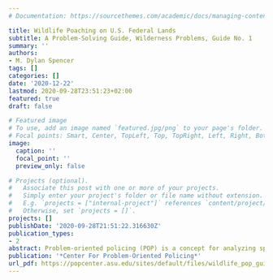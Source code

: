 ```yaml
---
# Documentation: https://sourcethemes.com/academic/docs/managing-content/

title: Wildlife Poaching on U.S. Federal Lands
subtitle: A Problem-Solving Guide, Wilderness Problems, Guide No. 1
summary: ''
authors:
- M. Dylan Spencer
tags: []
categories: []
date: '2020-12-22'
lastmod: 2020-09-28T23:51:23+02:00
featured: true
draft: false

# Featured image
# To use, add an image named `featured.jpg/png` to your page's folder.
# Focal points: Smart, Center, TopLeft, Top, TopRight, Left, Right, BottomLeft, Bottom, BottomRight.
image:
  caption: ''
  focal_point: ''
  preview_only: false

# Projects (optional).
#   Associate this post with one or more of your projects.
#   Simply enter your project's folder or file name without extension.
#   E.g. `projects = ["internal-project"]` references `content/project/deep-learning/index.md`.
#   Otherwise, set `projects = []`.
projects: []
publishDate: '2020-09-28T21:51:22.316630Z'
publication_types:
- 2
abstract: Problem-oriented policing (POP) is a concept for analyzing specific crime problems, implementing tailored interventions, and evaluating their success. While this process has largely been applied by urban police forces to reduce crime problems such as burglary of single-family houses, robbery at ATMs, and other forms of disorder, the process can be applied widely, including to problems in rural areas. Over the years, the Center for Problem-Oriented Policing has produced a collection of guides that help lead law enforcement agencies through the problem-solving process. This project is the first attempt to produce a guide for wildlife crime, namely poaching on protected federal lands in the United States. By combining the resources and knowledge of traditional POP practice and theory, the guide explores how wildlife protection agencies can restructure their thinking on poaching prevention by adopting a crime specific approach to problem-solving. Keeping with the specificity aspect of POP, this guide does not cover wildlife poaching outside of the United States, the illegal trade in wildlife products, or wildlife poaching on private or state lands. The guide is meant to be a useful tool for anyone working in conservation law enforcement or wildlife conservation.  
publication: '*Center For Problem-Oriented Policing*'
url_pdf: https://popcenter.asu.edu/sites/default/files/wildlife_pop_guide_mds_final_v2_aml.pdf
---
```

